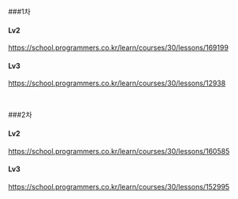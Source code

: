 ###1차
#### Lv2
https://school.programmers.co.kr/learn/courses/30/lessons/169199
#### Lv3
https://school.programmers.co.kr/learn/courses/30/lessons/12938

<br>

###2차
#### Lv2
https://school.programmers.co.kr/learn/courses/30/lessons/160585
#### Lv3
https://school.programmers.co.kr/learn/courses/30/lessons/152995

